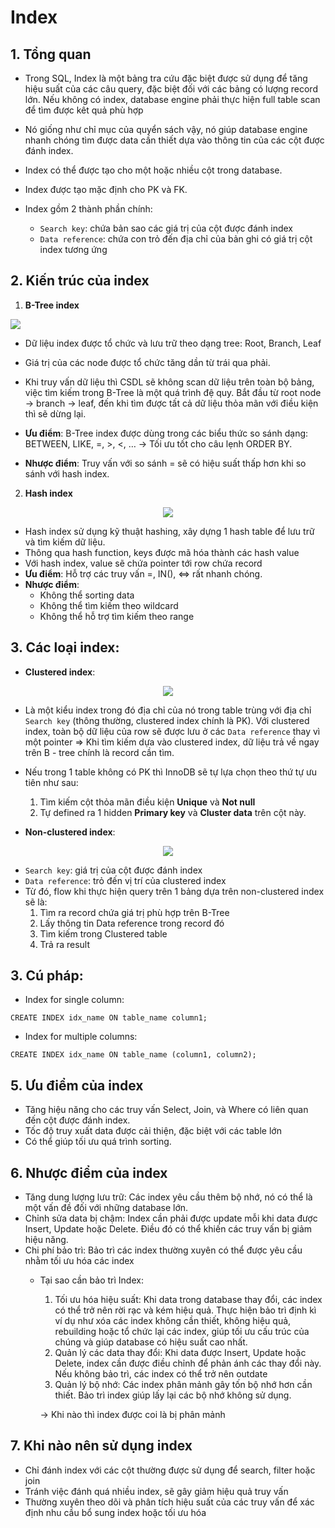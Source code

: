 # Index

## 1. Tổng quan

- Trong SQL, Index là một bảng tra cứu đặc biệt được sử dụng để tăng hiệu suất của các câu query, đặc biệt đối với  các bảng có lượng record lớn. Nếu không có index, database engine phải thực hiện full table scan để tìm được kêt quả phù hợp

- Nó giống như chỉ mục của quyển sách vậy, nó giúp database engine nhanh chóng tìm được data cần thiết dựa vào thông tin của các cột được đánh index.

- Index có thể được tạo cho một hoặc nhiều cột trong database.

- Index được tạo mặc định cho PK và FK.

- Index gồm 2 thành phần chính:
  - `Search key`: chứa bản sao các giá trị của cột được đánh index
  - `Data reference`: chứa con trỏ đến địa chỉ của bản ghi có giá trị cột index tương ứng


## 2. Kiến trúc của index

  1. **B-Tree index**

  ![](https://postgrespro.com/media/2019/05/23/i4_001.png)

  - Dữ liệu index được tổ chức và lưu trữ theo dạng tree: Root, Branch, Leaf

  - Giá trị của các node được tổ chức tăng dần từ trái qua phải.

  - Khi truy vấn dữ liệu thì CSDL sẽ không scan dữ liệu trên toàn bộ bảng, việc tìm kiếm trong B-Tree là một quá trình đệ quy. Bắt đầu từ root node → branch → leaf, đến khi tìm được tất cả dữ liệu thỏa mãn với điều kiện thì sẽ dừng lại. 

  - **Ưu điểm**: B-Tree index được dùng trong các biểu thức so sánh dạng: BETWEEN, LIKE, =, >, <, … → Tối ưu tốt cho câu lẹnh ORDER BY.
  - **Nhược điểm**: Truy vấn với so sánh = sẽ có hiệu suất thấp hơn khi so sánh với hash index.

  2. **Hash index**

<div align="center">
  <img src="https://d3hi6wehcrq5by.cloudfront.net/itnavi-blog/hU4Tc.png" />
</div>

  - Hash index sử dụng kỹ thuật hashing, xây dựng 1 hash table để lưu trữ và tìm kiếm dữ liệu.
  - Thông qua hash function, keys được mã hóa thành các hash value
  - Với hash index, value sẽ chứa pointer tới row chứa record
  - **Ưu điểm**: Hỗ trợ các truy vấn =, IN(), <=> rất nhanh chóng.
  - **Nhược điểm**: 
    - Không thể sorting data
    - Không thể tìm kiếm theo wildcard
    - Không thể hỗ trợ tìm kiếm theo range

## 3. Các loại index:

- **Clustered index**:

<div align="center">
  <img src="https://images.viblo.asia/f5a1a940-32f7-4856-b8ba-d5c28c071c26.jpeg" />
</div>

  - Là một kiểu index trong đó địa chỉ của nó trong table trùng với địa chỉ `Search key` (thông thường, clustered index chính là PK). Với clustered index, toàn bộ dữ liệu của row sẽ được lưu ở các `Data reference` thay vì một pointer => Khi tìm kiếm dựa vào clustered index, dữ liệu trả về ngay trên B - tree chính là record cần tìm.
  - Nếu trong 1 table không có PK thì InnoDB sẽ tự lựa chọn theo thứ tự ưu tiên như sau:
    1. Tìm kiếm cột thỏa mãn điều kiện **Unique** và **Not null**
    2. Tự defined ra 1 hidden **Primary key** và **Cluster data** trên cột này.


- **Non-clustered index**:

<div align="center">
  <img src="https://images.viblo.asia/9a6e80ee-c2fc-4942-8d9e-760b7edde7b1.png" />
</div>

  - `Search key`: giá trị của cột được đánh index
  - `Data reference`: trỏ đến vị trí của clustered index
  - Từ đó, flow khi thực hiện query trên 1 bảng dựa trên non-clustered index sẽ là:
    1. Tìm ra record chứa giá trị phù hợp trên B-Tree
    2. Lấy thông tin Data reference trong record đó
    3. Tìm kiếm trong Clustered table
    3. Trả ra result

## 3. **Cú pháp**:

- Index for single column:

`CREATE INDEX idx_name ON table_name column1;`


- Index for multiple columns:

`CREATE INDEX idx_name ON table_name (column1, column2);`

## 5. **Ưu điểm của index**

- Tăng hiệu năng cho các truy vấn Select, Join, và Where có liên quan đến cột được đánh index.
- Tốc độ truy xuất data được cải thiện, đặc biệt với các table lớn
- Có thể giúp tối ưu quá trình sorting.

## 6. **Nhược điểm của index**

- Tăng dung lượng lưu trữ: Các index yêu cầu thêm bộ nhớ, nó có thể là một vấn đề đối với những database lớn.
- Chỉnh sửa data bị chậm: Index cần phải được update mỗi khi data được Insert, Update hoặc Delete. Điều đó có thể khiến các truy vấn bị giảm hiệu năng.
- Chi phí bảo trì: Bảo trì các index thường xuyên có thể được yêu cầu nhằm tối ưu hóa các index
  - Tại sao cần bảo trì Index:
    1. Tối ưu hóa hiệu suất: Khi data trong database thay đổi, các index có thể trở nên rời rạc và kém hiệu quả. Thực hiện bảo trì định kì ví dụ như xóa các index không cần thiết, không hiệu quả, rebuilding hoặc tổ chức lại các index, giúp tối ưu cấu trúc của chúng và giúp database có hiệu suất cao nhất.
    2. Quản lý các data thay đổi: Khi data được Insert, Update hoặc Delete, index cần được điều chỉnh để phản ánh các thay đổi này. Nếu không bảo trì, các index có thể trở nên outdate
    3. Quản lý bộ nhớ: Các index phân mảnh gây tốn bộ nhớ hơn cần thiết. Bảo trì index giúp lấy lại các bộ nhớ không sử dụng.

    -> Khi nào thì index được coi là bị phân mảnh

## 7. **Khi nào nên sử dụng index**

- Chỉ đánh index với các cột thường được sử dụng để search, filter hoặc join
- Tránh việc đánh quá nhiều index, sẽ gây giảm hiệu quả truy vấn
- Thường xuyên theo dõi và phân tích hiệu suất của các truy vấn để xác định nhu cầu bổ sung index hoặc tối ưu hóa

